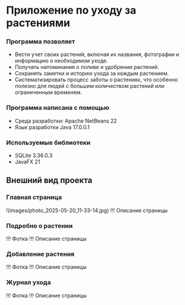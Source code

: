 # Приложение по уходу за растениями
### Программа позволяет
- Вести учет своих растений, включая их названия, фотографии и информацию о необходимом уходе.
- Получать напоминания о поливе и удобрении растений.
- Сохранять заметки и историю ухода за каждым растением.
- Систематизировать процесс заботы о растениях, что особенно полезно для людей с большим количеством растений или ограниченным временем.

### Программа написана с помощью 
- Среда разработки: Apache NetBeans 22
- Язык разработки Java 17.0.0.1

### Используемые библиотеки
- SQLite 3.36.0.3
- JavaFX 21

## Внешний вид проекта
### Главная страница
 !(images/photo_2025-05-20_11-33-14.jpg)
 !!! Описание страницы

### Подробно о растении
 !!! Фотка
 !!! Описание страницы

### Добавление растения
 !!! Фотка
 !!! Описание страницы

### Журнал ухода
 !!! Фотка
 !!! Описание страницы
